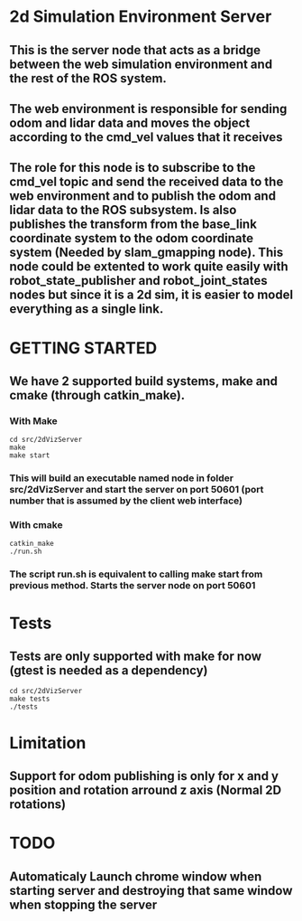 # 2d Simulation Environment Server

## This is the server node that acts as a bridge between the web simulation environment and the rest of the ROS system.

## The web environment is responsible for sending odom and lidar data and moves the object according to the cmd_vel values that it receives

## The role for this node is to subscribe to the cmd_vel topic and send the received data to the web environment and to publish the odom and lidar data to the ROS subsystem. Is also publishes the transform from the base_link coordinate system to the odom coordinate system (Needed by slam_gmapping node). This node could be extented to work quite easily with robot_state_publisher and robot_joint_states nodes but since it is a 2d sim, it is easier to model everything as a single link. 

# GETTING STARTED

## We have 2 supported build systems, make and cmake (through catkin_make).

### With Make
```
cd src/2dVizServer
make
make start
```
### This will build an executable named node in folder src/2dVizServer and start the server on port 50601 (port number that is assumed by the client web interface)

### With cmake
```
catkin_make
./run.sh
```
### The script run.sh is equivalent to calling make start from previous method. Starts the server node on port 50601

# Tests
## Tests are only supported with make for now (gtest is needed as a dependency)
```
cd src/2dVizServer
make tests
./tests
```

# Limitation

## Support for odom publishing is only for x and y position and rotation arround z axis (Normal 2D rotations)

# TODO

## Automaticaly Launch chrome window when starting server and destroying that same window when stopping the server